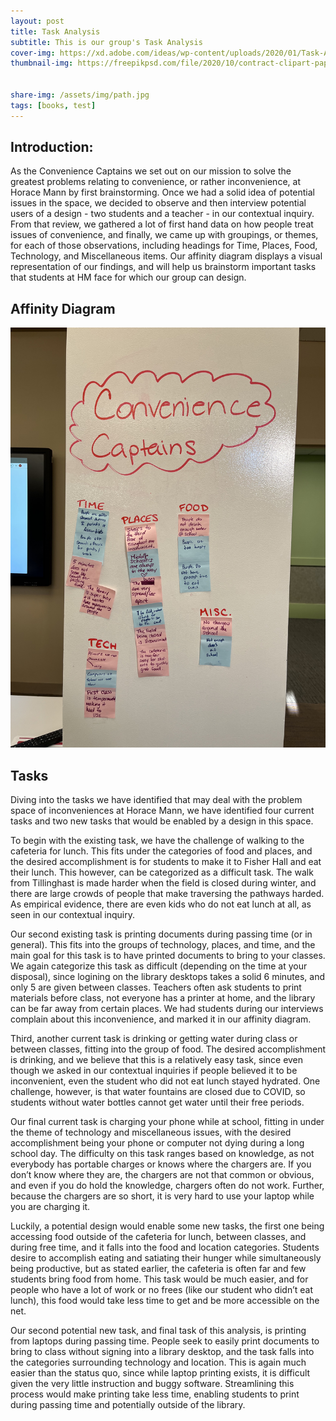 ```yaml
---
layout: post
title: Task Analysis
subtitle: This is our group's Task Analysis
cover-img: https://xd.adobe.com/ideas/wp-content/uploads/2020/01/Task-Analysis-Understanding-User-Goals-and-Behavior.jpg
thumbnail-img: https://freepikpsd.com/file/2020/10/contract-clipart-paper-form-3-Free-Vector.png


share-img: /assets/img/path.jpg
tags: [books, test]
---
```


## Introduction:
  As the Convenience Captains we set out on our mission to solve the greatest problems relating to convenience, or rather inconvenience, at Horace Mann by first brainstorming. Once we had a solid idea of potential issues in the space, we decided to observe and then interview potential users of a design - two students and a teacher - in our contextual inquiry. From that review, we gathered a lot of first hand data on how people treat issues of convenience, and finally, we came up with groupings, or themes, for each of those observations, including headings for Time, Places, Food, Technology, and Miscellaneous items. Our affinity diagram displays a visual representation of our findings, and will help us brainstorm important tasks that students at HM face for which our group can design.

## Affinity Diagram

![Affinity Diagram](/assets/img/affinity_diagram.jpg)

## Tasks
  Diving into the tasks we have identified that may deal with the problem space of inconveniences at Horace Mann, we have identified four current tasks and two new tasks that would be enabled by a design in this space.

To begin with the existing task, we have the challenge of walking to the cafeteria for lunch. This fits under the categories of food and places, and the desired accomplishment is for students to make it to Fisher Hall and eat their lunch. This however, can be categorized as a difficult task. The walk from Tillinghast is made harder when the field is closed during winter, and there are large crowds of people that make traversing the pathways harded. As empirical evidence, there are even kids who do not eat lunch at all, as seen in our contextual inquiry.

Our second existing task is printing documents during passing time (or in general). This fits into the groups of technology, places, and time, and the main goal for this task is to have printed documents to bring to your classes. We again categorize this task as difficult (depending on the time at your disposal), since logining on the library desktops takes a solid 6 minutes, and only 5 are given between classes. Teachers often ask students to print materials before class, not everyone has a printer at home, and the library can be far away from certain places. We had students during our interviews complain about this inconvenience, and marked it in our affinity diagram.

Third, another current task is drinking or getting water during class or between classes, fitting into the group of food. The desired accomplishment is drinking, and we believe that this is a relatively easy task, since even though we asked in our contextual inquiries if people believed it to be inconvenient, even the student who did not eat lunch stayed hydrated. One challenge, however, is that water fountains are closed due to COVID, so students without water bottles cannot get water until their free periods.

Our final current task is charging your phone while at school, fitting in under the theme of technology and miscellaneous issues, with the desired accomplishment being your phone or computer not dying during a long school day. The difficulty on this task ranges based on knowledge, as not everybody has portable charges or knows where the chargers are. If you don’t know where they are, the chargers are not that common or obvious, and even if you do hold the knowledge, chargers often do not work. Further, because the chargers are so short, it is very hard to use your laptop while you are charging it.

Luckily, a potential design would enable some new tasks, the first one being accessing food outside of the cafeteria for lunch, between classes, and during free time, and it falls into the food and location categories. Students desire to accomplish eating and satiating their hunger while simultaneously being productive, but as stated earlier, the cafeteria is often far and few students bring food from home. This task would be much easier, and for people who have a lot of work or no frees (like our student who didn’t eat lunch), this food would take less time to get and be more accessible on the net.

Our second potential new task, and final task of this analysis, is printing from laptops during passing time. People seek to easily print documents to bring to class without signing into a library desktop, and the task falls into the categories surrounding technology and location. This is again much easier than the status quo, since while laptop printing exists, it is difficult given the very little instruction and buggy software. Streamlining this process would make printing take less time, enabling students to print during passing time and potentially outside of the library.
